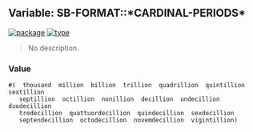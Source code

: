 ## Variable: SB-FORMAT::\*CARDINAL-PERIODS\*
[![package](https://img.shields.io/badge/Package-SB--FORMAT-5f9ea0.svg?style=social&colorA=999999)](../) [![type](https://img.shields.io/badge/Type-Variable-5f9ea0.svg?style=social&colorA=999999)](../#variable) 

> No description.

### Value
```
#(  thousand  million  billion  trillion  quadrillion  quintillion  sextillion
   septillion  octillion  nonillion  decillion  undecillion  duodecillion
   tredecillion  quattuordecillion  quindecillion  sexdecillion
   septendecillion  octodecillion  novemdecillion  vigintillion)
```
